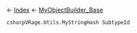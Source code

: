 ← [Index](Api-Index) ← [MyObjectBuilder_Base](VRage.ObjectBuilders.MyObjectBuilder_Base)

```csharpVRage.Utils.MyStringHash SubtypeId```